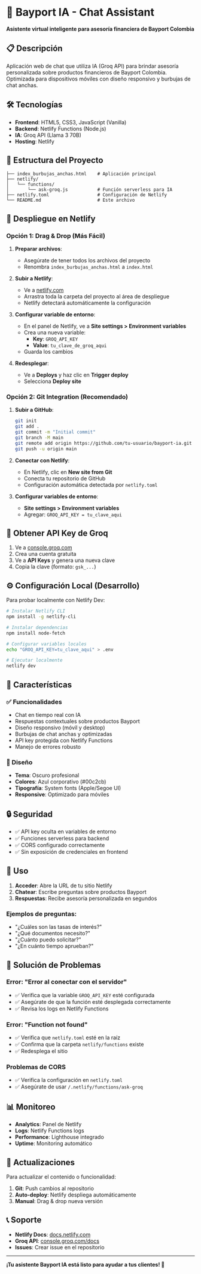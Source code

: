 # 🚀 Bayport IA - Chat Assistant

**Asistente virtual inteligente para asesoría financiera de Bayport Colombia**

## 📋 Descripción

Aplicación web de chat que utiliza IA (Groq API) para brindar asesoría personalizada sobre productos financieros de Bayport Colombia. Optimizada para dispositivos móviles con diseño responsivo y burbujas de chat anchas.

## 🛠️ Tecnologías

- **Frontend**: HTML5, CSS3, JavaScript (Vanilla)
- **Backend**: Netlify Functions (Node.js)
- **IA**: Groq API (Llama 3 70B)
- **Hosting**: Netlify

## 📁 Estructura del Proyecto

```
├── index_burbujas_anchas.html    # Aplicación principal
├── netlify/
│   └── functions/
│       └── ask-groq.js           # Función serverless para IA
├── netlify.toml                  # Configuración de Netlify
└── README.md                     # Este archivo
```

## 🚀 Despliegue en Netlify

### Opción 1: Drag & Drop (Más Fácil)

1. **Preparar archivos**:
   - Asegúrate de tener todos los archivos del proyecto
   - Renombra `index_burbujas_anchas.html` a `index.html`

2. **Subir a Netlify**:
   - Ve a [netlify.com](https://netlify.com)
   - Arrastra toda la carpeta del proyecto al área de despliegue
   - Netlify detectará automáticamente la configuración

3. **Configurar variable de entorno**:
   - En el panel de Netlify, ve a **Site settings > Environment variables**
   - Crea una nueva variable:
     - **Key**: `GROQ_API_KEY`
     - **Value**: `tu_clave_de_groq_aqui`
   - Guarda los cambios

4. **Redesplegar**:
   - Ve a **Deploys** y haz clic en **Trigger deploy**
   - Selecciona **Deploy site**

### Opción 2: Git Integration (Recomendado)

1. **Subir a GitHub**:
   ```bash
   git init
   git add .
   git commit -m "Initial commit"
   git branch -M main
   git remote add origin https://github.com/tu-usuario/bayport-ia.git
   git push -u origin main
   ```

2. **Conectar con Netlify**:
   - En Netlify, clic en **New site from Git**
   - Conecta tu repositorio de GitHub
   - Configuración automática detectada por `netlify.toml`

3. **Configurar variables de entorno**:
   - **Site settings > Environment variables**
   - Agregar: `GROQ_API_KEY = tu_clave_aqui`

## 🔑 Obtener API Key de Groq

1. Ve a [console.groq.com](https://console.groq.com)
2. Crea una cuenta gratuita
3. Ve a **API Keys** y genera una nueva clave
4. Copia la clave (formato: `gsk_...`)

## ⚙️ Configuración Local (Desarrollo)

Para probar localmente con Netlify Dev:

```bash
# Instalar Netlify CLI
npm install -g netlify-cli

# Instalar dependencias
npm install node-fetch

# Configurar variables locales
echo "GROQ_API_KEY=tu_clave_aqui" > .env

# Ejecutar localmente
netlify dev
```

## 🎯 Características

### ✅ Funcionalidades
- Chat en tiempo real con IA
- Respuestas contextuales sobre productos Bayport
- Diseño responsivo (móvil y desktop)
- Burbujas de chat anchas y optimizadas
- API key protegida con Netlify Functions
- Manejo de errores robusto

### 🎨 Diseño
- **Tema**: Oscuro profesional
- **Colores**: Azul corporativo (#00c2cb)
- **Tipografía**: System fonts (Apple/Segoe UI)
- **Responsive**: Optimizado para móviles

## 🔒 Seguridad

- ✅ API key oculta en variables de entorno
- ✅ Funciones serverless para backend
- ✅ CORS configurado correctamente
- ✅ Sin exposición de credenciales en frontend

## 📱 Uso

1. **Acceder**: Abre la URL de tu sitio Netlify
2. **Chatear**: Escribe preguntas sobre productos Bayport
3. **Respuestas**: Recibe asesoría personalizada en segundos

### Ejemplos de preguntas:
- "¿Cuáles son las tasas de interés?"
- "¿Qué documentos necesito?"
- "¿Cuánto puedo solicitar?"
- "¿En cuánto tiempo aprueban?"

## 🐛 Solución de Problemas

### Error: "Error al conectar con el servidor"
- ✅ Verifica que la variable `GROQ_API_KEY` esté configurada
- ✅ Asegúrate de que la función esté desplegada correctamente
- ✅ Revisa los logs en Netlify Functions

### Error: "Function not found"
- ✅ Verifica que `netlify.toml` esté en la raíz
- ✅ Confirma que la carpeta `netlify/functions` existe
- ✅ Redesplega el sitio

### Problemas de CORS
- ✅ Verifica la configuración en `netlify.toml`
- ✅ Asegúrate de usar `/.netlify/functions/ask-groq`

## 📊 Monitoreo

- **Analytics**: Panel de Netlify
- **Logs**: Netlify Functions logs
- **Performance**: Lighthouse integrado
- **Uptime**: Monitoring automático

## 🔄 Actualizaciones

Para actualizar el contenido o funcionalidad:

1. **Git**: Push cambios al repositorio
2. **Auto-deploy**: Netlify despliega automáticamente
3. **Manual**: Drag & drop nueva versión

## 📞 Soporte

- **Netlify Docs**: [docs.netlify.com](https://docs.netlify.com)
- **Groq API**: [console.groq.com/docs](https://console.groq.com/docs)
- **Issues**: Crear issue en el repositorio

---

**¡Tu asistente Bayport IA está listo para ayudar a tus clientes! 🎉**